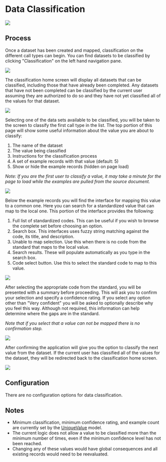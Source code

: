 # Data Classification

![][diagram]

## Process

Once a dataset has been created and mapped, classification on the different call
types can begin. You can find datasets to be classified by clicking
"Classification" on the left hand navigation pane.

![][navigation-classification]

The classification home screen will display all datasets that can be classified,
including those that have already been completed. Any datasets that have not
been completed can be classified by the current user assuming they are authorized
to do so and they have not yet classified all of the values for that dataset.

![][classification-home]

Selecting one of the data sets available to be classified, you will be taken to
the screen to classify the first call type in the list. The top portion of this
page will show some useful information about the value you are about to
classify:

1. The name of the dataset
2. The value being classified
3. Instructions for the classification process
4. A set of example records with that value (default: 5)
5. Show or hide the example records (hidden on page load)

_Note: If you are the first user to classify a value, it may take a minute for
the page to load while the examples are pulled from the source document._

![][classification-value]

Below the example records you will find the interface for mapping this value to a
common one. Here you can search for a standardized value that can map to the
local one. This portion of the interface provides the following:

1. Full list of standardized codes. This can be useful if you wish to browse the
   complete set before choosing an option.
2. Search box. This interfaces uses fuzzy string matching against the code, its
   title, and description.
3. Unable to map selection. Use this when there is no code from the standard
   that maps to the local value.
4. Search results. These will populate automatically as you type in the search
   box.
5. Code select button. Use this to select the standard code to map to this
   value.

![][classification-search]

After selecting the appropriate code from the standard, you will be presented
with a summary before proceeding. This will ask you to confirm your selection and
specify a confidence rating. If you select any option other than "Very confident"
you will be asked to optionally describe why you feel this way. Although not
required, this information can help determine where the gaps are in the
standard.

_Note that if you select that a value can not be mapped there is no confirmation
step._

![][classification-confirm]

After confirming the application will give you the option to classify the next
value from the dataset. If the current user has classified all of the values for
the dataset, they will be redirected back to the classification home screen.

![][classification-success]

## Configuration

There are no configuration options for data classification.

## Notes

* Minimum classification, minimum confidence rating, and example count are
  currently set by the [UniqueValue][unique-value] model.
* The current logic does not allow a value to be classified more than the
  minimum number of times, even if the minimum confidence level has not been
  reached.
* Changing any of these values would have global consequences and all existing
  records would need to be reevaluated.

[diagram]: https://lucid.app/publicSegments/view/a1ba5d84-9ca8-427c-bc80-1f84f87d96b6/image.png
[navigation-classification]: assets/navigation-classification.png
[classification-home]: assets/classidication-home.png
[classification-value]: assets/classification-value.png
[classification-search]: assets/classification-search.png
[classification-confirm]: assets/classification-confirm.png
[classification-success]: assets/classification-success.png
[unique-value]: ../app/models/unique_value.rb
